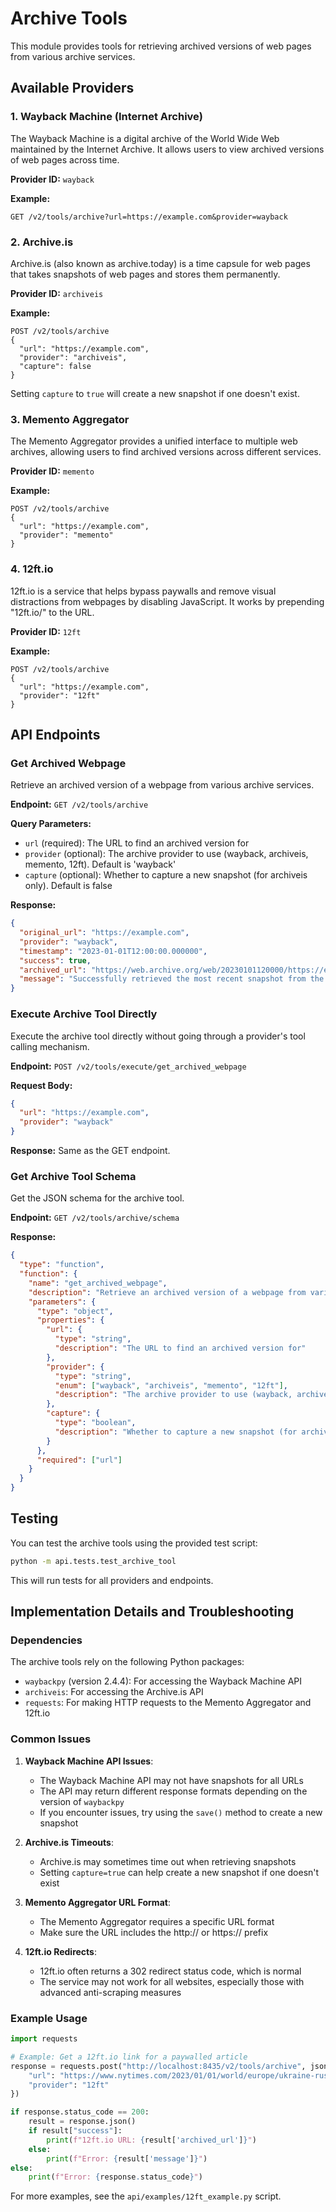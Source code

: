 # Archive Tools

This module provides tools for retrieving archived versions of web pages from various archive services.

## Available Providers

### 1. Wayback Machine (Internet Archive)

The Wayback Machine is a digital archive of the World Wide Web maintained by the Internet Archive. It allows users to view archived versions of web pages across time.

**Provider ID:** `wayback`

**Example:**
```
GET /v2/tools/archive?url=https://example.com&provider=wayback
```

### 2. Archive.is

Archive.is (also known as archive.today) is a time capsule for web pages that takes snapshots of web pages and stores them permanently.

**Provider ID:** `archiveis`

**Example:**
```
POST /v2/tools/archive
{
  "url": "https://example.com",
  "provider": "archiveis",
  "capture": false
}
```

Setting `capture` to `true` will create a new snapshot if one doesn't exist.

### 3. Memento Aggregator

The Memento Aggregator provides a unified interface to multiple web archives, allowing users to find archived versions across different services.

**Provider ID:** `memento`

**Example:**
```
POST /v2/tools/archive
{
  "url": "https://example.com",
  "provider": "memento"
}
```

### 4. 12ft.io

12ft.io is a service that helps bypass paywalls and remove visual distractions from webpages by disabling JavaScript. It works by prepending "12ft.io/" to the URL.

**Provider ID:** `12ft`

**Example:**
```
POST /v2/tools/archive
{
  "url": "https://example.com",
  "provider": "12ft"
}
```

## API Endpoints

### Get Archived Webpage

Retrieve an archived version of a webpage from various archive services.

**Endpoint:** `GET /v2/tools/archive`

**Query Parameters:**
- `url` (required): The URL to find an archived version for
- `provider` (optional): The archive provider to use (wayback, archiveis, memento, 12ft). Default is 'wayback'
- `capture` (optional): Whether to capture a new snapshot (for archiveis only). Default is false

**Response:**
```json
{
  "original_url": "https://example.com",
  "provider": "wayback",
  "timestamp": "2023-01-01T12:00:00.000000",
  "success": true,
  "archived_url": "https://web.archive.org/web/20230101120000/https://example.com",
  "message": "Successfully retrieved the most recent snapshot from the Wayback Machine"
}
```

### Execute Archive Tool Directly

Execute the archive tool directly without going through a provider's tool calling mechanism.

**Endpoint:** `POST /v2/tools/execute/get_archived_webpage`

**Request Body:**
```json
{
  "url": "https://example.com",
  "provider": "wayback"
}
```

**Response:** Same as the GET endpoint.

### Get Archive Tool Schema

Get the JSON schema for the archive tool.

**Endpoint:** `GET /v2/tools/archive/schema`

**Response:**
```json
{
  "type": "function",
  "function": {
    "name": "get_archived_webpage",
    "description": "Retrieve an archived version of a webpage from various archive services",
    "parameters": {
      "type": "object",
      "properties": {
        "url": {
          "type": "string",
          "description": "The URL to find an archived version for"
        },
        "provider": {
          "type": "string",
          "enum": ["wayback", "archiveis", "memento", "12ft"],
          "description": "The archive provider to use (wayback, archiveis, memento, 12ft)"
        },
        "capture": {
          "type": "boolean",
          "description": "Whether to capture a new snapshot (for archiveis only)"
        }
      },
      "required": ["url"]
    }
  }
}
```

## Testing

You can test the archive tools using the provided test script:

```bash
python -m api.tests.test_archive_tool
```

This will run tests for all providers and endpoints. 

## Implementation Details and Troubleshooting

### Dependencies

The archive tools rely on the following Python packages:

- `waybackpy` (version 2.4.4): For accessing the Wayback Machine API
- `archiveis`: For accessing the Archive.is API
- `requests`: For making HTTP requests to the Memento Aggregator and 12ft.io

### Common Issues

1. **Wayback Machine API Issues**:
   - The Wayback Machine API may not have snapshots for all URLs
   - The API may return different response formats depending on the version of `waybackpy`
   - If you encounter issues, try using the `save()` method to create a new snapshot

2. **Archive.is Timeouts**:
   - Archive.is may sometimes time out when retrieving snapshots
   - Setting `capture=true` can help create a new snapshot if one doesn't exist

3. **Memento Aggregator URL Format**:
   - The Memento Aggregator requires a specific URL format
   - Make sure the URL includes the http:// or https:// prefix

4. **12ft.io Redirects**:
   - 12ft.io often returns a 302 redirect status code, which is normal
   - The service may not work for all websites, especially those with advanced anti-scraping measures

### Example Usage

```python
import requests

# Example: Get a 12ft.io link for a paywalled article
response = requests.post("http://localhost:8435/v2/tools/archive", json={
    "url": "https://www.nytimes.com/2023/01/01/world/europe/ukraine-russia-war.html",
    "provider": "12ft"
})

if response.status_code == 200:
    result = response.json()
    if result["success"]:
        print(f"12ft.io URL: {result['archived_url']}")
    else:
        print(f"Error: {result['message']}")
else:
    print(f"Error: {response.status_code}")
```

For more examples, see the `api/examples/12ft_example.py` script. 
